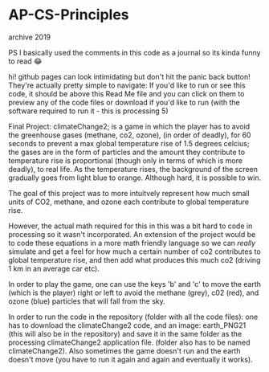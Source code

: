# AP-CS-Principles
archive 2019

PS I basically used the comments in this code as a journal so its kinda funny to read 😂 

hi! github pages can look intimidating but don't hit the panic back button! They're actually pretty simple to navigate: 
If you'd like to run or see this code, it should be above this Read Me file and you can click on them to preview any of the code files or download if you'd like to run (with the software required to run it - this is processing 5)

Final Project: climateChange2; is a game in which the player has to avoid the greenhouse gases (methane, co2, ozone), (in order of deadly), for 60 seconds to prevent a max global temperature rise of 1.5 degrees celcius; the gases are in the form of particles and the amount they contribute to temperature rise is proportional (though only in terms of which is more deadly), to real life. As the temperature rises, the background of the screen gradually goes from light blue to orange. Although hard, it is possible to win. 

The goal of this project was to more intuitvely represent how much small units of CO2, methane, and ozone each contribute to global temperature rise. 

However, the actual math required for this in this was a bit hard to code in processing so it wasn't incorporated. An extension of the project would be to code these equations in a more math friendly language so we can _really_ simulate and get a feel for how much a certain number of co2 contributes to global temperature rise, and then add what produces this much co2 (driving 1 km in an average car etc). 

In order to play the game, one can use the keys 'b' and 'c' to move the earth (which is the player) right or left to avoid the methane (grey), c02 (red), and ozone (blue) particles that will fall from the sky.  

In order to run the code in the repository (folder with all the code files): one has to download the climateChange2 code, and an image: earth_PNG21 (this will also be in the repository) and save it in the same folder as the processing climateChange2 application file. (folder also has to be named climateChange2). Also sometimes the game doesn't run and the earth doesn't move (you have to run it again and again and eventually it works). 
